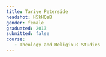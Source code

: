 ```yaml
---
title: Tariye Peterside
headshot: H5kHQsB
gender: female
graduated: 2013
submitted: false
course:
   - Theology and Religious Studies
---
```

